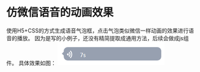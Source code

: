 # 仿微信语音的动画效果
使用H5+CSS的方式生成语音气泡框，点击气泡类似微信一样动画的效果进行语音的播放。
因为是写的小例子，还没有精简提取成通用方法，后续会做成js组件。
具体效果如图：
![image](http://github.com/f1024557668/ProjectImageDesc/raw/master/WeChatVoiceBox/description.png)